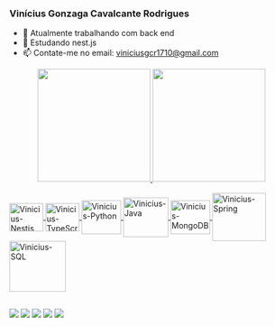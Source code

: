 ### Vinícius Gonzaga Cavalcante Rodrigues 

- 🔭 Atualmente trabalhando com back end 
- 🌱 Estudando nest.js
- 📫 Contate-me no email: viniciusgcr1710@gmail.com

<div align="center">
  <a href="https://github.com/ViniciusRodrigues10">
  <img height="200" src="https://github-readme-stats.vercel.app/api?username=ViniciusRodrigues10&show_icons=true&theme=tokyonight&include_all_commits=true&count_private=true"/>
  <img height="200" src="https://github-readme-stats.vercel.app/api/top-langs/?username=ViniciusRodrigues10&layout=compact&langs_count=7&theme=tokyonight"/>
</div>
<div style="display: inline_block"><br>
  <img align="center" alt="Vinicius-Nestjs" height="50" width="60" img src="https://cdn.jsdelivr.net/gh/devicons/devicon/icons/nestjs/nestjs-plain.svg">
   <img align="center" alt="Vinicius-TypeScript" height="50" width="60" img src="https://cdn.jsdelivr.net/gh/devicons/devicon/icons/typescript/typescript-plain.svg">
  <img align="center" alt="Vinicius-Python" height="60" width="70" img src="https://cdn.jsdelivr.net/gh/devicons/devicon/icons/python/python-original-wordmark.svg">
  <img align="center" alt="Vinicius-Java" height="70" width="80" src="https://cdn.jsdelivr.net/gh/devicons/devicon/icons/java/java-original-wordmark.svg">
  <img align="center" alt="Vinicius-MongoDB" height="60" width="70" img src="https://cdn.jsdelivr.net/gh/devicons/devicon/icons/mongodb/mongodb-original-wordmark.svg">
  <img align="center" alt="Vinicius-Spring" height="85" width="95" img src="https://cdn.jsdelivr.net/gh/devicons/devicon/icons/spring/spring-original-wordmark.svg">
  <img align="center" alt="Vinicius-SQL" height="90" width="100" img src="https://cdn.jsdelivr.net/gh/devicons/devicon/icons/mysql/mysql-original-wordmark.svg">
  <!-- <img align="right" alt="Vinicius-pic" height="150" style="https://discord.com/channels/@me/805265121709522997/935166478146236486"> -->
</div>
  
##
  
<div>
  <a href="https://www.instagram.com/viniciusrodrigues.1/" target="_blank"><img src="https://img.shields.io/badge/-Instagram-%23E4405F?style=for-the-badge&logo=instagram&logoColor=white" target="_blank"></a>
 	<a href="https://www.twitch.tv/VINI_R0drigues" target="_blank"><img src="https://img.shields.io/badge/Twitch-9146FF?style=for-the-badge&logo=twitch&logoColor=white" target="_blank"></a>
 <a href="https://discord.gg/Vinícius Rodrigues#1838" target="_blank"><img src="https://img.shields.io/badge/Discord-7289DA?style=for-the-badge&logo=discord&logoColor=white" target="_blank"></a> 
  <a href = "mailto:viniciusgcr1710@gmail.com"><img src="https://img.shields.io/badge/Gmail-D14836?style=for-the-badge&logo=gmail&logoColor=white" target="_blank"></a>
  <a href="https://www.linkedin.com/in/viniciusgonzagacavalcante/?originalSubdomain=br" target="_blank"><img src="https://img.shields.io/badge/-LinkedIn-%230077B5?style=for-the-badge&logo=linkedin&logoColor=white" target="_blank"></a>

  <!-- ![Snake animation](https://github.com/ViniciusRodrigues10/ViniciusRodrigues10/blob/output/github-contribution-grid-snake.svg) -->
    
<div>
